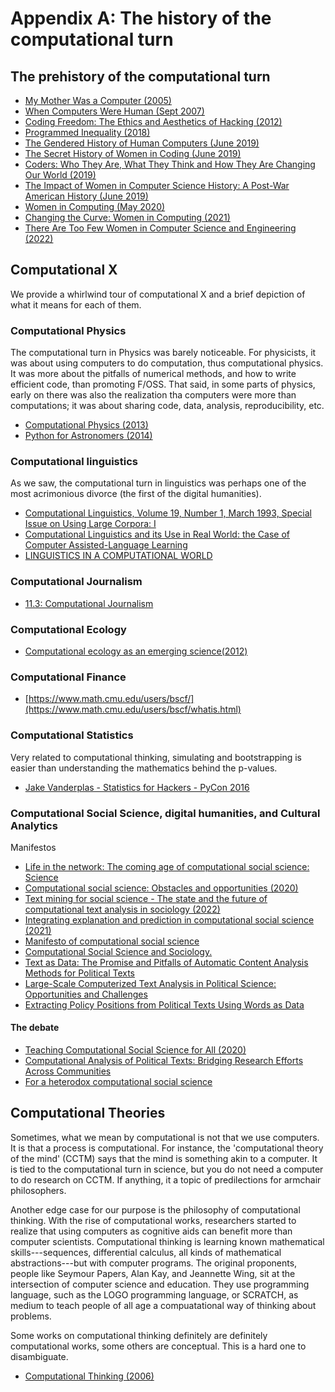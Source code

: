 <style type="text/css">
.gallery {
  margin: 2rem -1rem;
  gap: 2rem;
  max-width: calc(840px + 2rem);
}

.gallery a {
  display: flex;
  flex-direction: column;
  align-items: center;
  gap: 0.5rem;
}

.gallery img {
  max-width: 100%;
  border-radius: 8px;
  box-shadow: 0 0 0 0.75px rgba(128, 128, 128, 0.2), 0 6px 12px 0 rgba(0, 0, 0, 0.2);
  aspect-ratio: 2500 / 1900;
}
.focus {
  color: var(--theme-foreground-focus);
}

.invert {
  background-color: var(--theme-foreground-alt);
  color: var(--theme-background);
}

.crop {
  border-radius: 8px;
  margin: 1rem;
  max-width: calc(50% - 2rem);
  box-shadow: 0 0 0 0.75px rgba(128, 128, 128, 0.2), 0 6px 12px 6px rgba(0, 0, 0, 0.4);
  aspect-ratio: 3024 / 1888;
  object-fit: cover;
  object-position: 0 100%;
}

.wbr::before {
  content: "\200b";
}

.wide {
  max-width: calc(100%);
  margin: 1rem;
  display: block;
  margin-left: auto;
  margin-right: auto;
}

figcaption code {
  font-size: 90%; /* TODO move to global.css */
}

</style>


# Appendix A: The history of the computational turn

## The prehistory of the computational turn

- [My Mother Was a Computer (2005)](https://press.uchicago.edu/ucp/books/book/chicago/M/bo3622698.html)
- [When Computers Were Human (Sept 2007)](https://press.princeton.edu/books/paperback/9780691133829/when-computers-were-human)
- [Coding Freedom: The Ethics and Aesthetics of Hacking (2012)](https://press.princeton.edu/books/paperback/9780691144610/coding-freedom)
- [Programmed Inequality (2018)](https://mitpress.mit.edu/9780262535182/programmed-inequality/)
- [The Gendered History of Human Computers (June 2019)](https://www.smithsonianmag.com/science-nature/history-human-computers-180972202/)
- [The Secret History of Women in Coding (June 2019)](https://www.nytimes.com/2019/02/13/magazine/women-coding-computer-programming.html)
- [Coders: Who They Are, What They Think and How They Are Changing Our World (2019)](https://books.google.ca/books/about/Coders.html?id=q72OEAAAQBAJ&source=kp_book_description&redir_esc=y)
- [The Impact of Women in Computer Science History: A Post-War American History (June 2019)](https://www.cs.ubc.ca/~mochetti/files/journal02.pdf)
- [Women in Computing (May 2020)](https://www.sciencemuseum.org.uk/objects-and-stories/women-computing)
- [Changing the Curve: Women in Computing (2021)](https://ischoolonline.berkeley.edu/blog/women-computing-computer-science/)
- [There Are Too Few Women in Computer Science and Engineering (2022)](https://www.scientificamerican.com/article/there-are-too-few-women-in-computer-science-and-engineering/)

## Computational X

We provide a whirlwind tour of computational X and a brief depiction of what it means for each of them.

### Computational Physics

The computational turn in Physics was barely noticeable. For physicists, it was about using computers to do computation, thus computational physics. It was more about the pitfalls of numerical methods, and how to write efficient code, than promoting F/OSS. That said, in some parts of physics, early on there was also the realization tha computers were more than computations; it was about sharing code, data, analysis, reproducibility, etc. 

 - [Computational Physics (2013)](https://public.websites.umich.edu/~mejn/cp/)
 - [Python for Astronomers (2014)](http://ugastro.berkeley.edu/pydecal/textbook.pdf)

### Computational linguistics

As we saw, the computational turn in linguistics was perhaps one of the most acrimonious divorce (the first of the digital humanities).

 - [Computational Linguistics, Volume 19, Number 1, March 1993, Special Issue on Using Large Corpora: I](https://aclanthology.org/J93-1000.pdf)
 - [Computational Linguistics and its Use in Real World:
the Case of Computer Assisted-Language Learning](https://aclanthology.org/C96-2171.pdf)
 - [LINGUISTICS IN A COMPUTATIONAL WORLD](https://www.ideals.illinois.edu/items/11601/bitstreams/42397/data.pdf)

### Computational Journalism

 - [11.3: Computational Journalism](https://socialsci.libretexts.org/Bookshelves/Communication/Journalism_and_Mass_Communication/The_American_Journalism_Handbook_-_Concepts_Issues_and_Skills_(Zamith)/11%3A_Future_of_Journalism/11.03%3A_Computational_Journalism)

### Computational Ecology

- [Computational ecology as an emerging science(2012)](https://royalsocietypublishing.org/doi/10.1098/rsfs.2011.0083)

### Computational Finance 

- [https://www.math.cmu.edu/users/bscf/](https://www.math.cmu.edu/users/bscf/whatis.html)

### Computational Statistics

Very related to computational thinking, simulating and bootstrapping is easier than understanding the mathematics behind the p-values.

 - [Jake Vanderplas - Statistics for Hackers - PyCon 2016](https://www.youtube.com/watch?v=Iq9DzN6mvYA)

### Computational Social Science, digital humanities, and Cultural Analytics

Manifestos

 - [Life in the network: The coming age of computational social science: Science](https://www.semanticscholar.org/paper/Life-in-the-network%3A-The-coming-age-of-social-Lazer-Pentland/eb2269b4fcd83ec96e7f2fca1becd5958ac28c9b)
 - [Computational social science: Obstacles and opportunities (2020)](https://www.semanticscholar.org/paper/Computational-social-science%3A-Obstacles-and-Lazer-Pentland/c1e49d830e67269d4d2053a5f124ea773c79b740)
 - [Text mining for social science - The state and the future of computational text analysis in sociology (2022)](https://www.semanticscholar.org/paper/Text-mining-for-social-science-The-state-and-the-of-Macanovic/f0c6fb5d5f632aed414fa2354fc240685b52783b)
 - [Integrating explanation and prediction in computational social science (2021)](https://www.semanticscholar.org/paper/Integrating-explanation-and-prediction-in-social-Hofman-Watts/16cd0cadc4a757d85da6bd72992f6fb75a685ac7)
 - [Manifesto of computational social science](https://www.semanticscholar.org/paper/Manifesto-of-computational-social-science-Conte-Gilbert/0888bb211901eaac37b19a7e4a5096006349c4d5)
 - [Computational Social Science and Sociology.](https://www.semanticscholar.org/paper/Computational-Social-Science-and-Sociology.-Edelmann-Wolff/be5b11775e2e4a32c1b6dca28c7b24eb158059f6?sort=total-citations)
 - [Text as Data: The Promise and Pitfalls of Automatic Content Analysis Methods for Political Texts](https://www.semanticscholar.org/paper/Text-as-Data%3A-The-Promise-and-Pitfalls-of-Automatic-Grimmer-Stewart/b9921fb4d1448058642897797e77bdaf8f444404)
 - [Large-Scale Computerized Text Analysis in Political Science: Opportunities and Challenges](https://www.semanticscholar.org/paper/Large-Scale-Computerized-Text-Analysis-in-Political-Wilkerson-Casas/0d345c2fb459e6ecc28328917ab37a4707e4a502)
 - [Extracting Policy Positions from Political Texts Using Words as Data](https://www.semanticscholar.org/paper/Extracting-Policy-Positions-from-Political-Texts-as-Laver-Benoit/7d9cc63dfbd34acf271e3a2c922ea1c07fb2f482)

#### The debate 

 - [Teaching Computational Social Science for All (2020)](https://www.cambridge.org/core/journals/ps-political-science-and-politics/article/teaching-computational-social-science-for-all/66EAB886BCF21C647E2387051D6A9BEF)
 - [Computational Analysis of Political Texts: Bridging Research Efforts Across Communities](https://www.semanticscholar.org/paper/Computational-Analysis-of-Political-Texts%3A-Bridging-Glavas-Nanni/4dea8e7bbc8f59b0307879121f5f8eab0848dd06)
 - [For a heterodox computational social science](https://www.semanticscholar.org/paper/For-a-heterodox-computational-social-science-T%C3%B6rnberg-Uitermark/3a45303cf6fb902bbff653e2e1dbb1dcb4ca531c)

## Computational Theories

Sometimes, what we mean by computational is not that we use computers. It is that a process is computational. For instance, the 'computational theory of the mind' (CCTM) says that the mind is something akin to a computer. It is tied to the computational turn in science, but you do not need a computer to do research on CCTM. If anything, it a topic of predilections for armchair philosophers.

Another edge case for our purpose is the philosophy of computational thinking. With the rise of computational works, researchers started to realize that using computers as cognitive aids can benefit more than computer scientists. Computational thinking is learning known mathematical skills---sequences, differential calculus, all kinds of mathematical abstractions---but with computer programs. The original proponents, people like Seymour Papers, Alan Kay, and Jeannette Wing, sit at the intersection of computer science and education. They use programming language, such as the LOGO programming language, or SCRATCH, as medium to teach people of all age a compuatational way of thinking about problems.

Some works on computational thinking definitely are definitely computational works, some others are conceptual. This is a hard one to disambiguate.

- [Computational Thinking (2006)](https://www.cs.cmu.edu/~15110-s13/Wing06-ct.pdf)



